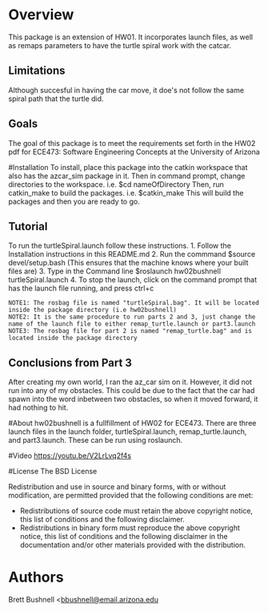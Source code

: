 # Overview
This package is an extension of HW01. It incorporates launch files, as well as remaps parameters to have the turtle spiral work with the catcar.

## Limitations
Although succesful in having the car move, it doe's not follow the same spiral path that the turtle did. 

## Goals
The goal of this package is to meet the requirements set forth in the HW02 pdf for ECE473: Software Engineering Concepts at the University of Arizona

#Installation
To install, place this package into the catkin workspace that also has the azcar_sim package in it. Then in command prompt, change directories to the workspace. i.e. $cd nameOfDirectory
Then, run catkin_make to build the packages. i.e. $catkin_make
This will build the packages and then you are ready to go. 

## Tutorial
To run the turtleSpiral.launch follow these instructions.
	1. Follow the Installation instructions in this README.md
	2. Run the commmand $source devel/setup.bash (This ensures that the machine knows where your built files are)
	3. Type in the Command line $roslaunch hw02bushnell turtleSpiral.launch
	4. To stop the launch, click on the command prompt that has the launch file running, and press ctrl+c
	
	NOTE1: The rosbag file is named "turtleSpiral.bag". It will be located inside the package directory (i.e hw02bushnell)
	NOTE2: It is the same procedure to run parts 2 and 3, just change the name of the launch file to either remap_turtle.launch or part3.launch
	NOTE3: The rosbag file for part 2 is named "remap_turtle.bag" and is located inside the package directory
	
	
## Conclusions from Part 3
After creating my own world, I ran the az_car sim on it. However, it did not run into any of my obstacles.
This could be due to the fact that the car had spawn into the word inbetween two obstacles, so when it moved forward, it had nothing to hit.

#About
hw02bushnell is a fullfillment of HW02 for ECE473. There are three launch files in the launch folder, turtleSpiral.launch, remap_turtle.launch, and part3.launch.
These can be run using roslaunch.

#Video
https://youtu.be/V2LrLvq2f4s

#License
The BSD License

Redistribution and use in source and binary forms, with or without modification, are permitted 
provided that the following conditions are met:

* Redistributions of source code must retain the above copyright notice, this list of conditions 
  and the following disclaimer.
* Redistributions in binary form must reproduce the above copyright notice, this list of 
  conditions and the following disclaimer in the documentation and/or other materials provided 
  with the distribution.

# Authors
Brett Bushnell <bbushnell@email.arizona.edu



